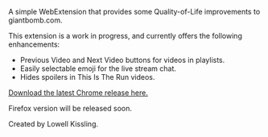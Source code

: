 A simple WebExtension that provides some Quality-of-Life improvements to giantbomb.com.

This extension is a work in progress, and currently offers the following enhancements:
- Previous Video and Next Video buttons for videos in playlists.
- Easily selectable emoji for the live stream chat.
- Hides spoilers in This Is The Run videos.

[Download the latest Chrome release here.](https://www.giantbomb.com/videos/this-is-the-run-contra-part-08/2300-11839/)

Firefox version will be released soon.

Created by Lowell Kissling.
